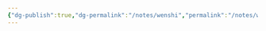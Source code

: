 ```yaml
---
{"dg-publish":true,"dg-permalink":"/notes/wenshi","permalink":"/notes/wenshi/","created":"2024-12-24T20:14:06.375+08:00","updated":"2025-03-02T19:45:40.904+08:00"}
---
```


